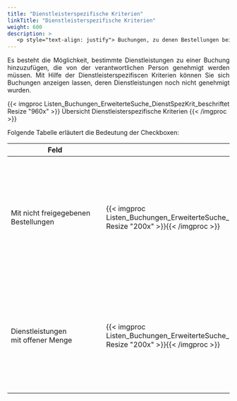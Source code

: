 ```yaml
---
title: "Dienstleisterspezifische Kriterien"
linkTitle: "Dienstleisterspezifische Kriterien"
weight: 600
description: >
   <p style="text-align: justify"> Buchungen, zu denen Bestellungen bei einem Dienstleister noch nicht freigegeben wurden oder die Menge noch nicht spezifiziert wurde. </p>
---
```

<p style="text-align: justify"> Es besteht die Möglichkeit, bestimmte Dienstleistungen zu einer Buchung hinzuzufügen, die von der verantwortlichen Person genehmigt werden müssen. Mit Hilfe der Dienstleisterspezifiscen Kriterien können Sie sich Buchungen anzeigen lassen, deren Dienstleistungen noch nicht genehmigt wurden. </p>

{{< imgproc Listen_Buchungen_ErweiterteSuche_DienstSpezKrit_beschriftet Resize "960x" >}}
Übersicht Dienstleisterspezifische Kriterien
{{< /imgproc >}}

Folgende Tabelle erläutert die Bedeutung der Checkboxen:

|<div style="width:200px">Feld</div>|<div style="width:200px"></div>|Funkion|
|---|---|---|
|Mit nicht freigegebenen </br> Bestellungen|{{< imgproc Listen_Buchungen_ErweiterteSuche_DienstSpezKrit_xfreiBest Resize "200x" >}}{{< /imgproc >}}|<p style="text-align: justify"> Um sich alle Buchungen anzeigen zu lassen, bei denen die bestellten Dienstleistungen noch nicht freigegeben wurden, aktivieren Sie diese Checkbox. </p>|
|Dienstleistungen </br> mit offener Menge|{{< imgproc Listen_Buchungen_ErweiterteSuche_DienstSpezKrit_offeneMenge Resize "200x" >}}{{< /imgproc >}}|<p style="text-align: justify"> Um sich alle Buchungen anzeigen zu lassen, bei denen die Menge/Größe der Bestellung noch nicht festgelegt ist, aktivieren Sie diese Checkbox. </p>|